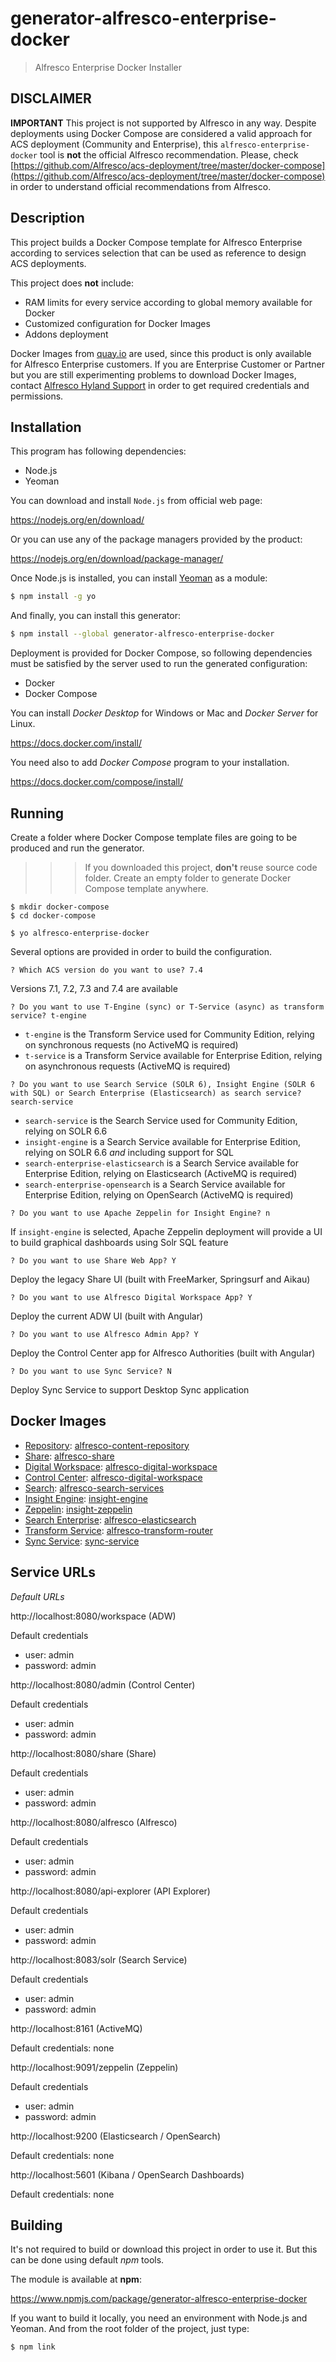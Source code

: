# generator-alfresco-enterprise-docker
> Alfresco Enterprise Docker Installer

## DISCLAIMER

**IMPORTANT** This project is not supported by Alfresco in any way. Despite deployments using Docker Compose are considered a valid approach for ACS deployment (Community and Enterprise), this `alfresco-enterprise-docker` tool is **not** the official Alfresco recommendation. Please, check [https://github.com/Alfresco/acs-deployment/tree/master/docker-compose](https://github.com/Alfresco/acs-deployment/tree/master/docker-compose) in order to understand official recommendations from Alfresco.

## Description

This project builds a Docker Compose template for Alfresco Enterprise according to services selection that can be used as reference to design ACS deployments.

This project does **not** include:

* RAM limits for every service according to global memory available for Docker
* Customized configuration for Docker Images
* Addons deployment

Docker Images from [quay.io](https://quay.io/organization/alfresco) are used, since this product is only available for Alfresco Enterprise customers. If you are Enterprise Customer or Partner but you are still experimenting problems to download Docker Images, contact [Alfresco Hyland Support](https://community.hyland.com) in order to get required credentials and permissions.

## Installation

This program has following dependencies:

* Node.js
* Yeoman

You can download and install `Node.js` from official web page:

https://nodejs.org/en/download/

Or you can use any of the package managers provided by the product:

https://nodejs.org/en/download/package-manager/

Once Node.js is installed, you can install [Yeoman](http://yeoman.io) as a module:

```bash
$ npm install -g yo
```

And finally, you can install this generator:

```bash
$ npm install --global generator-alfresco-enterprise-docker
```

Deployment is provided for Docker Compose, so following dependencies must be satisfied by the server used to run the generated configuration:

* Docker
* Docker Compose

You can install *Docker Desktop* for Windows or Mac and *Docker Server* for Linux.

https://docs.docker.com/install/

You need also to add *Docker Compose* program to your installation.

https://docs.docker.com/compose/install/


## Running

Create a folder where Docker Compose template files are going to be produced and run the generator.

>>> If you downloaded this project, **don't** reuse source code folder. Create an empty folder to generate Docker Compose template anywhere.

```
$ mkdir docker-compose
$ cd docker-compose

$ yo alfresco-enterprise-docker
```

Several options are provided in order to build the configuration.

```
? Which ACS version do you want to use? 7.4
```

Versions 7.1, 7.2, 7.3 and 7.4 are available

```
? Do you want to use T-Engine (sync) or T-Service (async) as transform service? t-engine
```

* `t-engine` is the Transform Service used for Community Edition, relying on synchronous requests (no ActiveMQ is required)
* `t-service` is a Transform Service available for Enterprise Edition, relying on asynchronous requests (ActiveMQ is required)

```
? Do you want to use Search Service (SOLR 6), Insight Engine (SOLR 6 with SQL) or Search Enterprise (Elasticsearch) as search service? search-service
```

* `search-service` is the Search Service used for Community Edition, relying on SOLR 6.6
* `insight-engine` is a Search Service available for Enterprise Edition, relying on SOLR 6.6 *and* including support for SQL
* `search-enterprise-elasticsearch` is a Search Service available for Enterprise Edition, relying on Elasticsearch (ActiveMQ is required)
* `search-enterprise-opensearch` is a Search Service available for Enterprise Edition, relying on OpenSearch (ActiveMQ is required)

```
? Do you want to use Apache Zeppelin for Insight Engine? n
```

If `insight-engine` is selected, Apache Zeppelin deployment will provide a UI to build graphical dashboards using Solr SQL feature

```
? Do you want to use Share Web App? Y
```

Deploy the legacy Share UI (built with FreeMarker, Springsurf and Aikau)

```
? Do you want to use Alfresco Digital Workspace App? Y
```

Deploy the current ADW UI (built with Angular)

```
? Do you want to use Alfresco Admin App? Y
```

Deploy the Control Center app for Alfresco Authorities (built with Angular)

```
? Do you want to use Sync Service? N
```

Deploy Sync Service to support Desktop Sync application


## Docker Images

* [Repository](https://docs.alfresco.com/content-services/latest/): [alfresco-content-repository](https://quay.io/alfresco/alfresco-content-repository)
* [Share](https://docs.alfresco.com/content-services/latest/using/share/): [alfresco-share](https://quay.io/alfresco/alfresco-share)
* [Digital Workspace](https://docs.alfresco.com/digital-workspace/latest/): [alfresco-digital-workspace](https://quay.io/alfresco/alfresco-digital-workspace)
* [Control Center](https://docs.alfresco.com/digital-workspace/latest/): [alfresco-digital-workspace](https://quay.io/alfresco/alfresco-admin-app)
* [Search](https://docs.alfresco.com/search-services/latest/): [alfresco-search-services](https://hub.docker.com/r/alfresco/alfresco-search-services)
* [Insight Engine](https://docs.alfresco.com/insight-engine/latest/): [insight-engine](https://quay.io/alfresco/insight-engine)
* [Zeppelin](https://docs.alfresco.com/insight-engine/latest/using/): [insight-zeppelin](https://quay.io/alfresco/insight-zeppelin)
* [Search Enterprise](https://docs.alfresco.com/search-enterprise/latest/): [alfresco-elasticsearch](https://quay.io/alfresco/alfresco-elasticsearch-live-indexing)
* [Transform Service](https://docs.alfresco.com/transform-service/latest/): [alfresco-transform-router](https://quay.io/alfresco/alfresco-transform-router)
* [Sync Service](https://docs.alfresco.com/sync-service/latest/): [sync-service](https://quay.io/alfresco/service-sync)

## Service URLs

*Default URLs*

http://localhost:8080/workspace (ADW)

Default credentials
* user: admin
* password: admin

http://localhost:8080/admin (Control Center)

Default credentials
* user: admin
* password: admin

http://localhost:8080/share (Share)

Default credentials
* user: admin
* password: admin

http://localhost:8080/alfresco (Alfresco)

Default credentials
* user: admin
* password: admin

http://localhost:8080/api-explorer (API Explorer)

Default credentials
* user: admin
* password: admin

http://localhost:8083/solr (Search Service)

Default credentials
* user: admin
* password: admin

http://localhost:8161 (ActiveMQ)

Default credentials: none

http://localhost:9091/zeppelin (Zeppelin)

Default credentials
* user: admin
* password: admin

http://localhost:9200 (Elasticsearch / OpenSearch)

Default credentials: none

http://localhost:5601 (Kibana / OpenSearch Dashboards)

Default credentials: none

## Building

It's not required to build or download this project in order to use it. But this can be done using default *npm* tools.

The module is available at **npm**:

https://www.npmjs.com/package/generator-alfresco-enterprise-docker

If you want to build it locally, you need an environment with Node.js and Yeoman. And from the root folder of the project, just type:

```bash
$ npm link
```
